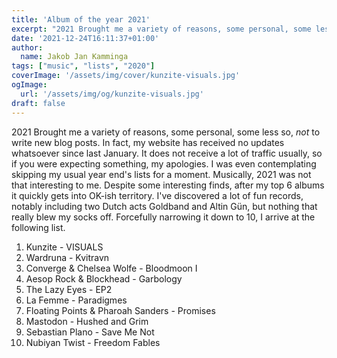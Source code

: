 ```yaml
---
title: 'Album of the year 2021'
excerpt: "2021 Brought me a variety of reasons, some personal, some less so, *not* to write new blog posts. In fact, my website has received no updates whatsoever since last January..."
date: '2021-12-24T16:11:37+01:00'
author:
  name: Jakob Jan Kamminga
tags: ["music", "lists", "2020"]
coverImage: '/assets/img/cover/kunzite-visuals.jpg'
ogImage:
  url: '/assets/img/og/kunzite-visuals.jpg'
draft: false
---
```

2021 Brought me a variety of reasons, some personal, some less so, *not* to write new blog posts. In fact, my website has received no updates whatsoever since last January. It does not receive a lot of traffic usually, so if you were expecting something, my apologies. I was even contemplating skipping my usual year end's lists for a moment. Musically, 2021 was not that interesting to me. Despite some interesting finds, after my top 6 albums it quickly gets into OK-ish territory. I've discovered a lot of fun records, notably including two Dutch acts Goldband and Altin Gün, but nothing that really blew my socks off. Forcefully narrowing it down to 10, I arrive at the following list.

1. Kunzite - VISUALS
2. Wardruna - Kvitravn
3. Converge & Chelsea Wolfe - Bloodmoon I
4. Aesop Rock & Blockhead - Garbology
5. The Lazy Eyes - EP2
6. La Femme - Paradigmes
7. Floating Points & Pharoah Sanders - Promises
8. Mastodon - Hushed and Grim
9. Sebastian Plano - Save Me Not
10. Nubiyan Twist - Freedom Fables
